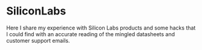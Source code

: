 # SiliconLabs
Here I share my experience with Silicon Labs products and some hacks that I could find  with an accurate reading of the mingled datasheets and customer support emails. 

